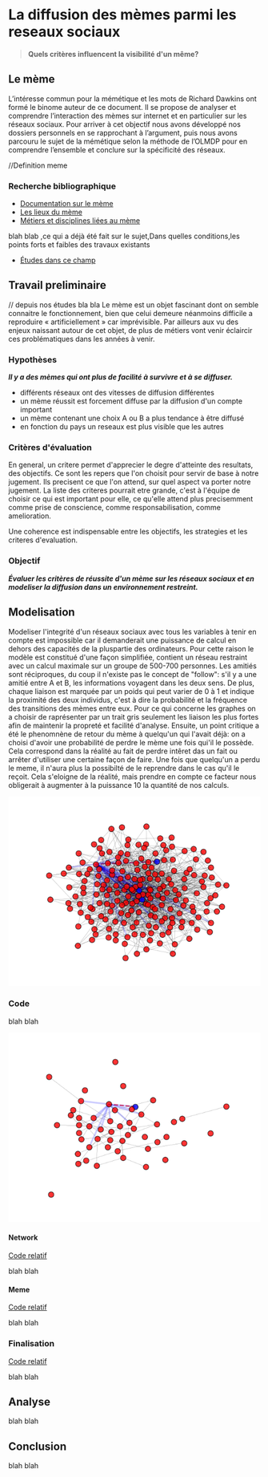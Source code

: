 # La diffusion des mèmes parmi les reseaux sociaux

> **Quels critères influencent la visibilité d'un même?**

## Le mème

L’intéresse commun pour la mémétique et les mots de Richard Dawkins ont
formé le binome auteur de ce document. Il se propose de analyser et
comprendre l’interaction des mèmes sur internet et en particulier sur
les réseaux sociaux. Pour arriver à cet objectif nous avons développé
nos dossiers personnels en se rapprochant à l’argument, puis nous avons
parcouru le sujet de la mémétique selon la méthode de l’OLMDP pour en
comprendre l’ensemble et conclure sur la spécificité des réseaux.

//Definition meme

### Recherche bibliographique

* [Documentation sur le mème](doc.md)
* [Les lieux du mème](lieux.md)
* [Métiers et disciplines liées au mème](metiers.md)

blah blab ,ce qui a déjà été fait sur le sujet,Dans quelles conditions,les points forts et faibles des travaux existants

* [Études dans ce champ](dejafait.md)

## Travail preliminaire

// depuis nos études bla bla
Le mème est un objet fascinant dont on semble connaitre le
fonctionnement, bien que celui demeure néanmoins difficile a reproduire
« artificiellement » car imprévisible. Par ailleurs aux vu des enjeux
naissant autour de cet objet, de plus de métiers vont venir éclaircir
ces problématiques dans les années à venir.

### Hypothèses

***Il y a des mèmes qui ont plus de facilité à survivre et à se diffuser.***

* différents réseaux ont des vitesses de diffusion différentes
* un mème réussit est forcement diffuse par la diffusion d'un compte important
* un mème contenant une choix A ou B a plus tendance à être diffusé
* en fonction du pays un reseaux est plus visible que les autres

### Critères d'évaluation

En general, un critere permet d'apprecier le degre d'atteinte des resultats, des objectifs.
Ce sont les repers que l'on choisit pour servir de base à notre jugement. Ils precisent ce que l'on attend, sur quel aspect va porter notre jugement.
La liste des criteres pourrait etre grande, c'est à l'équipe de choisir ce qui est important pour elle, ce qu'elle attend plus precisemment comme prise de conscience, comme responsabilisation, comme amelioration.

Une coherence est indispensable entre les objectifs, les strategies et les criteres d'evaluation.

### Objectif

***Évaluer les critères de réussite d'un mème sur les réseaux sociaux et en modeliser la diffusion dans un environnement restreint.***

## Modelisation

Modeliser l'integrité d'un réseaux sociaux avec tous les variables à tenir en compte est impossible car il demanderait une puissance de calcul en dehors des capacités de la pluspartie des ordinateurs.
Pour cette raison le modèle est constitué d'une façon simplifiée, contient un réseau restraint avec un calcul maximale sur un groupe de 500-700 personnes. Les amitiés sont réciproques, du coup il n'existe pas le concept de "follow": s'il y a une amitié entre A et B, les informations voyagent dans les deux sens.
De plus, chaque liaison est marquée par un poids qui peut varier de 0 à 1 et indique la proximité des deux individus, c'est à dire la probabilité et la fréquence des transitions des mèmes entre eux. Pour ce qui concerne les graphes on a choisir de raprésenter par un trait gris seulement les liaison les plus fortes afin de maintenir la propreté et facilité d'analyse.
Ensuite, un point critique a été le phenomnène de retour du mème à quelqu'un qui l'avait déjà: on a choisi d'avoir une probabilité de perdre le mème une fois qui'il le possède. Cela correspond dans la réalité au fait de perdre intêret das un fait ou arrêter d'utiliser une certaine façon de faire. Une fois que quelqu'un a perdu le meme, il n'aura plus la possibilté de le reprendre dans le cas qu'il le reçoit. Cela s'eloigne de la réalité, mais prendre en compte ce facteur nous obligerait à augmenter à la puissance 10 la quantité de nos calculs.

![Animation modèle](assets/gifs/200_02.gif)

### Code

blah blah

![Animation modèle](assets/gifs/50_02.gif)

#### Network

[Code relatif](code/network.md)

blah blah

#### Meme

[Code relatif](code/ges_meme.md)

blah blah

### Finalisation

[Code relatif](code/manager.md)

blah blah

## Analyse

blah blah

## Conclusion

blah blah
